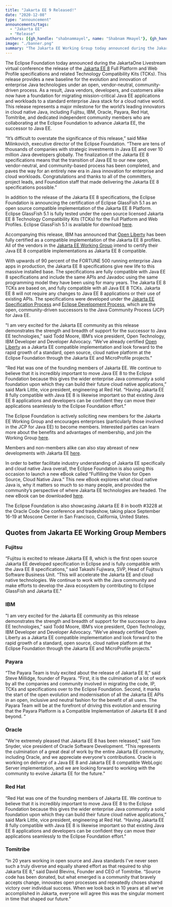 ```yaml
---
title: "Jakarta EE 9 Released!"
date: "2020-12-08"
type: "announcement"
announcements/tags:
  - "Jakarta EE"
  - "Release"
authors: [{gh_handle: "shabnammayel", name: "Shabnam Mmayel"}, {gh_handle: "TanjaObradovic", name: "Tanja Obradovic"}]
image: "./banner.png"
summary: "The Jakarta EE Working Group today announced during the JakartaOne Livestream virtual conference the release of the Jakarta EE 8 Full Platform and Web Profile specifications and related Technology Compatibility Kits (TCKs). This release provides a new baseline for the evolution and innovation of enterprise Java technologies under an open, vendor-neutral, community-driven process."
---
```


The Eclipse Foundation today announced during the JakartaOne Livestream virtual conference the release of the [Jakarta EE 8](https://jakarta.ee/release/8/) Full Platform and Web Profile specifications and related Technology Compatibility Kits (TCKs). This release provides a new baseline for the evolution and innovation of enterprise Java technologies under an open, vendor-neutral, community-driven process. As a result, Java vendors, developers, and customers alike now have a foundation for migrating mission-critical Java EE applications and workloads to a standard enterprise Java stack for a cloud native world. This release represents a major milestone for the world’s leading innovators in cloud native Java, including Fujitsu, IBM, Oracle, Payara, Red Hat, Tomitribe, and dedicated independent community members who are collaborating at the Eclipse Foundation to advance Jakarta EE, the successor to Java EE.

“It’s difficult to overstate the significance of this release,” said Mike Milinkovich, executive director of the Eclipse Foundation. “There are tens of thousands of companies with strategic investments in Java EE and over 10 million Java developers globally. The finalization of the Jakarta EE 8 specifications means that the transition of Java EE to our new open, vendor-neutral, and community-based process has been completed, and paves the way for an entirely new era in Java innovation for enterprise and cloud workloads. Congratulations and thanks to all of the committers, project leads, and Foundation staff that made delivering the Jakarta EE 8 specifications possible.”

In addition to the release of the Jakarta EE 8 specifications, the Eclipse Foundation is announcing the certification of Eclipse GlassFish 5.1 as an open source compatible implementation of the Jakarta EE 8 Platform. Eclipse GlassFish 5.1 is fully tested under the open source licensed Jakarta EE 8 Technology Compatibility Kits (TCKs) for the Full Platform and Web Profiles. Eclipse GlassFish 5.1 is available for download [here](https://projects.eclipse.org/projects/ee4j.glassfish/downloads).

Accompanying this release, IBM has announced that [Open Liberty](https://openliberty.io/) has been fully certified as a compatible implementation of the Jakarta EE 8 profiles. All of the vendors in the [Jakarta EE Working Group](https://jakarta.ee/) intend to certify their Java EE 8 compatible implementations as Jakarta EE 8 compatible.

With upwards of 90 percent of the FORTUNE 500 running enterprise Java apps in production, the Jakarta EE 8 specifications give new life to this massive installed base. The specifications are fully compatible with Java EE 8 specifications and include the same APIs and Javadoc using the same programming model they have been using for many years. The Jakarta EE 8 TCKs are based on, and fully compatible with all Java EE 8 TCKs. Jakarta EE 8 will not require any changes to Java EE 8 applications or their use of existing APIs. The specifications were developed under the [Jakarta EE Specification Process](https://jakarta.ee/about/jesp/) and [Eclipse Development Process](https://www.eclipse.org/projects/dev_process/), which are the open, community-driven successors to the Java Community Process (JCP) for Java EE.

"I am very excited for the Jakarta EE community as this release demonstrates the strength and breadth of support for the successor to Java EE technologies,” said Todd Moore, IBM’s vice president, Open Technology, IBM Developer and Developer Advocacy. “We've already certified [Open Liberty](https://openliberty.io/) as a Jakarta EE compatible implementation and look forward to the rapid growth of a standard, open source, cloud native platform at the Eclipse Foundation through the Jakarta EE and MicroProfile projects."

“Red Hat was one of the founding members of Jakarta EE. We continue to believe that it is incredibly important to move Java EE 8 to the Eclipse Foundation because this gives the wider enterprise Java community a solid foundation upon which they can build their future cloud native applications,” said Mark Little, vice president, engineering at Red Hat. “Having Jakarta EE 8 fully compatible with Java EE 8 is likewise important so that existing Java EE 8 applications and developers can be confident they can move their applications seamlessly to the Eclipse Foundation effort.”

The Eclipse Foundation is actively soliciting new members for the Jakarta EE Working Group and encourages enterprises (particularly those involved in the JCP for Java EE) to become members. Interested parties can learn more about the benefits and advantages of membership, and join the Working Group [here](https://jakarta.ee/membership/).

Members and non-members alike can also stay abreast of new developments with Jakarta EE [here](https://jakarta.ee/).

In order to better facilitate industry understanding of Jakarta EE specifically and cloud native Java overall, the Eclipse Foundation is also using this occasion to launch a new eBook called “Fulfilling the Vision for Open Source, Cloud Native Java.” This new eBook explores what cloud native Java is, why it matters so much to so many people, and provides the community’s perspective of where Jakarta EE technologies are headed. The new eBook can be downloaded [here](https://jakarta-4753786.hs-sites.com/cloud-native-java-eBook).

The Eclipse Foundation is also showcasing Jakarta EE 8 in booth #3228 at the Oracle Code One conference and tradeshow, taking place September 16-19 at Moscone Center in San Francisco, California, United States.

## Quotes from Jakarta EE Working Group Members 

### Fujitsu

“Fujitsu is excited to release Jakarta EE 8, which is the first open source Jakarta EE developed specification in Eclipse and is fully compatible with the Java EE 8 specifications,” said Takashi Fujiwara, SVP, Head of Fujitsu’s Software Business Unit. “This will accelerate the Jakarta EE and cloud native technologies. We continue to work with the Java community and make efforts to develop the Java ecosystem by contributing to Eclipse GlassFish and Jakarta EE."

### IBM

"I am very excited for the Jakarta EE community as this release demonstrates the strength and breadth of support for the successor to Java EE technologies,” said Todd Moore, IBM’s vice president, Open Technology, IBM Developer and Developer Advocacy. “We've already certified Open Liberty as a Jakarta EE compatible implementation and look forward to the rapid growth of a standard, open source, cloud native platform at the Eclipse Foundation through the Jakarta EE and MicroProfile projects."

### Payara

“The Payara Team is truly excited about the release of Jakarta EE 8,” said Steve Millidge, founder of Payara. “First, it is the culmination of a lot of work by all the companies and community involved in migrating the code, IP, TCKs and specifications over to the Eclipse Foundation. Second, it marks the start of the open evolution and modernisation of all the Jakarta EE APIs in an open, inclusive and neutral fashion for the benefit of all users. The Payara Team will be at the forefront of driving this evolution and ensuring that the Payara Platform is a Compatible Implementation of Jakarta EE 8 and beyond. “

### Oracle

"We're extremely pleased that Jakarta EE 8 has been released,” said Tom Snyder, vice president of Oracle Software Development. “This represents the culmination of a great deal of work by the entire Jakarta EE community, including Oracle, and we appreciate everyone's contributions. Oracle is working on delivery of a Java EE 8 and Jakarta EE 8 compatible WebLogic Server implementation, and we are looking forward to working with the community to evolve Jakarta EE for the future."

### Red Hat

“Red Hat was one of the founding members of Jakarta EE. We continue to believe that it is incredibly important to move Java EE 8 to the Eclipse Foundation because this gives the wider enterprise Java community a solid foundation upon which they can build their future cloud native applications,” said Mark Little, vice president, engineering at Red Hat. “Having Jakarta EE 8 fully compatible with Java EE 8 is likewise important so that existing Java EE 8 applications and developers can be confident they can move their applications seamlessly to the Eclipse Foundation effort.”

### Tomitribe

“In 20 years working in open source and Java standards I've never seen such a truly diverse and equally shared effort as that required to ship Jakarta EE 8,” said David Blevins, Founder and CEO of Tomitribe. “Source code has been donated, but what emerged is a community that bravely accepts change, innovates open processes and repeatedly choses shared victory over individual success. When we look back in 10 years at all we've accomplished in Jakarta, everyone will agree this was the singular moment in time that shaped our future.”
